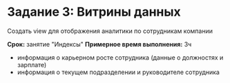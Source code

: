 # Задание 3: Витрины данных
Создать view для отображения аналитики по сотрудникам компании

**Срок:** занятие "Индексы"
**Примерное время выполнения:** 3ч

- информация о карьерном росте сотрудника (данные о должностях и зарплате)
- информация о текущем подразделении и руководителе сотрудника
